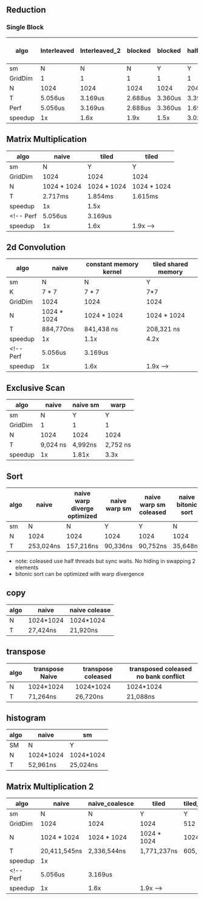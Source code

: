 ## Reduction
### Single Block
algo|Interleaved|Interleaved_2 | blocked | blocked | half_threads | unroll_last| unroll_all | l1 cache add | coalesce
---|---|---|---|---|---|---|---|---|---
sm|N|N|N|Y|Y|Y|Y|Y|Y
GridDim|1|1|1|1|1|1|1|1|1
N|1024|1024|1024|1024|2048|2048|2048|8192|8192
T|5.056us|3.169us|2.688us|3.360us|3.392us|3.104us|2.976us|3.680us|3.456us
Perf|5.056us|3.169us|2.688us|3.360us|1.696us|1.552us|1.488us|0.460us|0.432us
speedup|1x|1.6x|1.9x|1.5x|3.0x|3.3x|3.4x|11x|11.7x

## Matrix Multiplication
algo|naive|tiled|tiled
---|---|---|---
sm|N|Y|Y|Y
GridDim|1024|1024|1024|256
N|1024 * 1024|1024 * 1024|1024 * 1024
T|2.717ms|1.854ms|1.615ms
speedup|1x|1.5x|
<!-- Perf|5.056us|3.169us
speedup|1x|1.6x|1.9x -->

## 2d Convolution

algo|naive|constant memory kernel|tiled shared memory
---|---|---|---
sm|N|N|Y
K| 7 * 7|7 * 7|7*7
GridDim|1024|1024|1024
N|1024 * 1024 |1024 * 1024|1024 * 1024
T|884,770ns|841,438 ns| 208,321 ns
speedup|1x|1.1x|4.2x
<!-- Perf|5.056us|3.169us
speedup|1x|1.6x|1.9x -->

## Exclusive Scan

algo|naive|naive sm|warp
---|---|---|---
sm|N|Y|Y
GridDim|1|1|1
N| 1024 | 1024 | 1024
T|9,024 ns|4,992ns|2,752 ns
speedup|1x|1.81x|3.3x

## Sort

algo|naive|naive warp diverge optimized|naive warp sm|naive warp sm coleased|naive bitonic sort|naive bitonic sort sm|naive merge sort
---|---|---|---|---|---|---|---
sm|N|N|Y|Y|N|Y|N
N|1024|1024|1024|1024|1024|1024|1024
T|253,024ns|157,216ns|90,336ns|90,752ns|35,648ns|31,552ns|142,720ns+11,872ns

* note: coleased use half threads but sync waits. No hiding in swapping 2 elements
* bitonic sort can be optimized with warp divergence

## copy
algo|naive|naive colease
---|---|---
N|1024*1024|1024*1024
T|27,424ns|21,920ns

## transpose
algo|transpose Naive|transpose coleased|transposed coleased no bank conflict
---|---|---|---
N|1024*1024|1024*1024|1024*1024
T|71,264ns|26,720ns|21,088ns

## histogram
algo|naive|sm
---|---|---
SM|N|Y
N|1024*1024|1024*1024
T|52,961ns|25,024ns


## Matrix Multiplication 2
algo|naive|naive_coalesce|tiled|tiled_occupancy|tiled_arith_boost
---|---|---|---|---|---
sm|N|N|Y|Y|Y
GridDim|1024|1024|1024|512|64
N|1024 * 1024|1024 * 1024|1024 * 1024|1024 * 1024|1024 * 1024
T|20,411,545ns|2,336,544ns|1,771,237ns|605,375ns|373,472ns
speedup|1x|
<!-- Perf|5.056us|3.169us
speedup|1x|1.6x|1.9x -->